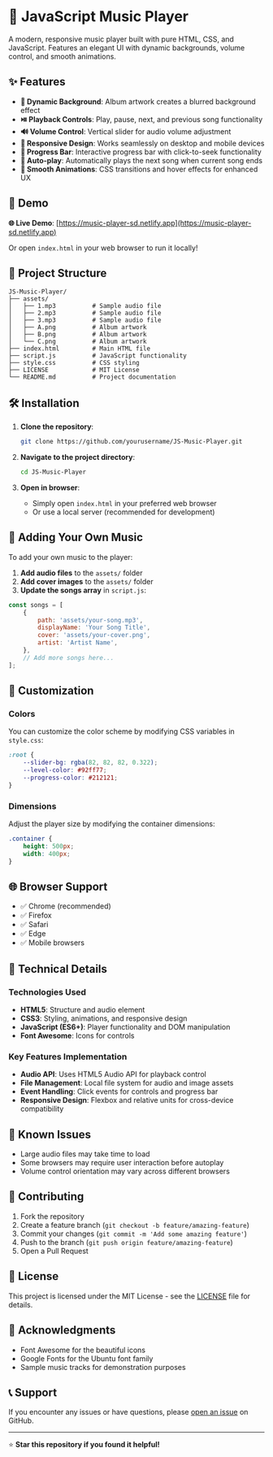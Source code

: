 # 🎵 JavaScript Music Player

A modern, responsive music player built with pure HTML, CSS, and JavaScript. Features an elegant UI with dynamic backgrounds, volume control, and smooth animations.

## ✨ Features

- **🎨 Dynamic Background**: Album artwork creates a blurred background effect
- **⏯️ Playback Controls**: Play, pause, next, and previous song functionality
- **🔊 Volume Control**: Vertical slider for audio volume adjustment
- **📱 Responsive Design**: Works seamlessly on desktop and mobile devices
- **🎯 Progress Bar**: Interactive progress bar with click-to-seek functionality
- **🔄 Auto-play**: Automatically plays the next song when current song ends
- **🎪 Smooth Animations**: CSS transitions and hover effects for enhanced UX

## 🚀 Demo

**🌐 Live Demo**: [https://music-player-sd.netlify.app](https://music-player-sd.netlify.app)

Or open `index.html` in your web browser to run it locally!

## 📁 Project Structure

```
JS-Music-Player/
├── assets/
│   ├── 1.mp3          # Sample audio file
│   ├── 2.mp3          # Sample audio file
│   ├── 3.mp3          # Sample audio file
│   ├── A.png          # Album artwork
│   ├── B.png          # Album artwork
│   └── C.png          # Album artwork
├── index.html         # Main HTML file
├── script.js          # JavaScript functionality
├── style.css          # CSS styling
├── LICENSE            # MIT License
└── README.md          # Project documentation
```

## 🛠️ Installation

1. **Clone the repository**:
   ```bash
   git clone https://github.com/yourusername/JS-Music-Player.git
   ```

2. **Navigate to the project directory**:
   ```bash
   cd JS-Music-Player
   ```

3. **Open in browser**:
   - Simply open `index.html` in your preferred web browser
   - Or use a local server (recommended for development)

## 🎵 Adding Your Own Music

To add your own music to the player:

1. **Add audio files** to the `assets/` folder
2. **Add cover images** to the `assets/` folder
3. **Update the songs array** in `script.js`:

```javascript
const songs = [
    {
        path: 'assets/your-song.mp3',
        displayName: 'Your Song Title',
        cover: 'assets/your-cover.png',
        artist: 'Artist Name',
    },
    // Add more songs here...
];
```

## 🎨 Customization

### Colors
You can customize the color scheme by modifying CSS variables in `style.css`:

```css
:root {
    --slider-bg: rgba(82, 82, 82, 0.322);
    --level-color: #92ff77;
    --progress-color: #212121;
}
```

### Dimensions
Adjust the player size by modifying the container dimensions:

```css
.container {
    height: 500px;
    width: 400px;
}
```

## 🌐 Browser Support

- ✅ Chrome (recommended)
- ✅ Firefox
- ✅ Safari
- ✅ Edge
- ✅ Mobile browsers

## 🔧 Technical Details

### Technologies Used
- **HTML5**: Structure and audio element
- **CSS3**: Styling, animations, and responsive design
- **JavaScript (ES6+)**: Player functionality and DOM manipulation
- **Font Awesome**: Icons for controls

### Key Features Implementation
- **Audio API**: Uses HTML5 Audio API for playback control
- **File Management**: Local file system for audio and image assets
- **Event Handling**: Click events for controls and progress bar
- **Responsive Design**: Flexbox and relative units for cross-device compatibility

## 🐛 Known Issues

- Large audio files may take time to load
- Some browsers may require user interaction before autoplay
- Volume control orientation may vary across different browsers

## 🤝 Contributing

1. Fork the repository
2. Create a feature branch (`git checkout -b feature/amazing-feature`)
3. Commit your changes (`git commit -m 'Add some amazing feature'`)
4. Push to the branch (`git push origin feature/amazing-feature`)
5. Open a Pull Request

## 📄 License

This project is licensed under the MIT License - see the [LICENSE](LICENSE) file for details.

## 🙏 Acknowledgments

- Font Awesome for the beautiful icons
- Google Fonts for the Ubuntu font family
- Sample music tracks for demonstration purposes

## 📞 Support

If you encounter any issues or have questions, please [open an issue](https://github.com/yourusername/JS-Music-Player/issues) on GitHub.

---

⭐ **Star this repository if you found it helpful!**
